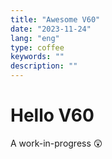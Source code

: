 ```yaml
---
title: "Awesome V60"
date: "2023-11-24"
lang: "eng"
type: coffee
keywords: ""
description: ""
---
```


# Hello V60

A work-in-progress 😲
